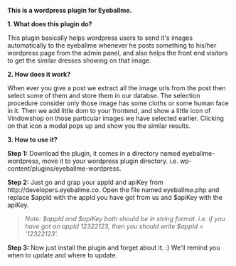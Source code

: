 <p><strong>This is a wordpress plugin for Eyeballme.</strong></p>

<p><strong>1. What does this plugin do?</strong></p>

<p>This plugin basically helps wordpress users to send it&#39;s images automatically to the eyeballme whenever he posts something to his/her wordpress page from the admin panel, and also helps the front end visitors to get the similar dresses showing on that image.</p>

<p><strong>2. How does it work?</strong></p>

<p>When ever you give a post we extract all the image urls from the post then select some of them and store them in our databse. The selection procedure consider only those image has some cloths or some human face in it. Then we add little dom to your frontend, and show a little icon of Vindowshop on those particular images we have selected earlier. Clicking on that icon a modal pops up and show you the similar results.</p>

<p><strong>3. How to use it?</strong></p>

<p><strong>Step 1:</strong> Download the plugin, it comes in a directory named eyeballme-wordpress, move it to your wordpress plugin directory. i.e. wp-content/plugins/eyeballme-wordpress.</p>

<p><strong>Step 2:</strong> Just go and grap your appId and apiKey from http://developers.eyeballme.co. Open the file named eyeballme.php and replace $appId with the appId you have got from us and $apiKey with the apiKey.</p>

<blockquote>
<p><em>Note: $appId and $apiKey both should be in string format. i.e. if you have got an appId 12322123, then you should write $appId = &#39;12322123&#39;.</em></p>
</blockquote>

<p><strong>Step 3:</strong> Now just install the plugin and forget about it. :) We&#39;ll remind you when to update and where to update.</p>

